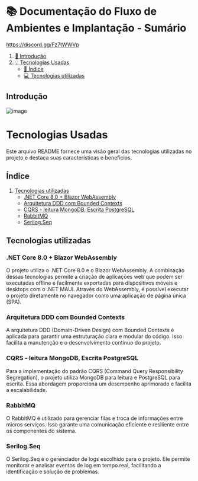 # 📚 Documentação do Fluxo de Ambientes e Implantação - Sumário

https://discord.gg/Fz7tWWVp

1. [🌟 Introdução](#introdução)
9. [💡 Tecnologias Usadas](#tecnologias-usadas)
   - [📑 Índice](#índice)
   - [💻 Tecnologias utilizadas](#tecnologias-utilizadas)

## Introdução

![image](https://github.com/felipepassion/lazy-crud-builder/assets/29386600/1c7cb118-e866-4e86-a696-b3c85c89b059)

# Tecnologias Usadas

Este arquivo README fornece uma visão geral das tecnologias utilizadas no projeto e destaca suas características e benefícios.

## Índice

1. [Tecnologias utilizadas](#tecnologias-utilizadas)
    - [.NET Core 8.0 + Blazor WebAssembly](#net-core-70--blazor-webassembly)
    - [Arquitetura DDD com Bounded Contexts](#arquitetura-ddd-com-bounded-contexts)
    - [CQRS - leitura MongoDB, Escrita PostgreSQL](#cqrs---leitura-mongodb-escrita-postgresql)
    - [RabbitMQ](#rabbitmq)
    - [Serilog.Seq](#serilogseq)

## Tecnologias utilizadas

### .NET Core 8.0 + Blazor WebAssembly

O projeto utiliza o .NET Core 8.0 e o Blazor WebAssembly. A combinação dessas tecnologias permite a criação de aplicações web que podem ser executadas offline e facilmente exportadas para dispositivos móveis e desktops com o .NET MAUI. Através do WebAssembly, é possível executar o projeto diretamente no navegador como uma aplicação de página única (SPA).

### Arquitetura DDD com Bounded Contexts

A arquitetura DDD (Domain-Driven Design) com Bounded Contexts é aplicada para garantir uma estruturação clara e modular do código. Isso facilita a manutenção e o desenvolvimento contínuo do projeto.

### CQRS - leitura MongoDB, Escrita PostgreSQL

Para a implementação do padrão CQRS (Command Query Responsibility Segregation), o projeto utiliza MongoDB para leitura e PostgreSQL para escrita. Essa abordagem proporciona um desempenho aprimorado e facilita a escalabilidade.

### RabbitMQ

O RabbitMQ é utilizado para gerenciar filas e troca de informações entre micros serviços. Isso garante uma comunicação eficiente e resiliente entre os componentes do sistema.

### Serilog.Seq

O Serilog.Seq é o gerenciador de logs escolhido para o projeto. Ele permite monitorar e analisar eventos de log em tempo real, facilitando a identificação e solução de problemas.
